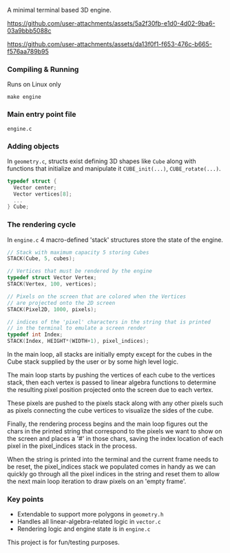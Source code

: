 A minimal terminal based 3D engine.

https://github.com/user-attachments/assets/5a2f30fb-e1d0-4d02-9ba6-03a9bbb5088c

https://github.com/user-attachments/assets/da13f0f1-f653-476c-b665-f576aa789b95

### Compiling & Running
Runs on Linux only
```
make engine
```

### Main entry point file
```
engine.c
```

### Adding objects
In `geometry.c`, structs exist defining 3D shapes like `Cube` along with functions that initialize and manipulate it `CUBE_init(...)`, `CUBE_rotate(...)`. 
```c
typedef struct {
  Vector center;
  Vector vertices[8];
  ...
} Cube;
```

### The rendering cycle
In `engine.c` 4 macro-defined 'stack' structures store the state of the engine.
```c
// Stack with maximum capacity 5 storing Cubes 
STACK(Cube, 5, cubes);

// Vertices that must be rendered by the engine
typedef struct Vector Vertex;
STACK(Vertex, 100, vertices);

// Pixels on the screen that are colored when the Vertices
// are projected onto the 2D screen
STACK(Pixel2D, 1000, pixels);

// indices of the 'pixel' characters in the string that is printed 
// in the terminal to emulate a screen render
typedef int Index;
STACK(Index, HEIGHT*(WIDTH+1), pixel_indices);
```
In the main loop, all stacks are initially empty except for the cubes in 
the Cube stack supplied by the user or by some high level logic. 

The main loop starts by pushing the vertices of each cube to the vertices 
stack, then each vertex is passed to linear algebra functions to determine 
the resulting pixel position projected onto the screen due to each vertex.

These pixels are pushed to the pixels stack along with any other pixels such 
as pixels connecting the cube vertices to visualize the sides of the cube.

Finally, the rendering process begins and the main loop figures out the 
chars in the printed string that correspond to the pixels we want to show 
on the screen and places a '#' in those chars, saving the index location of 
each pixel in the pixel_indices stack in the process.

When the string is printed into the terminal and the current frame needs to 
be reset, the pixel_indices stack we populated comes in handy as we can 
quickly go through all the pixel indices in the string and reset them to 
allow the next main loop iteration to draw pixels on an 'empty frame'.

### Key points
- Extendable to support more polygons in `geometry.h`
- Handles all linear-algebra-related logic in `vector.c`
- Rendering logic and engine state is in `engine.c`

This project is for fun/testing purposes.
